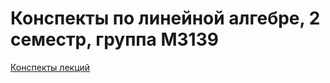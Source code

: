 # Конспекты по линейной алгебре, 2 семестр, группа М3139

[Конспекты лекций](https://github.com/sancho20021/linal/blob/master/main.pdf)
